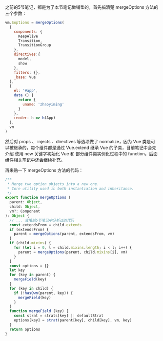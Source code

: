 之前的5节笔记，都是为了本节笔记做铺垫的，首先搞清楚 mergeOptions 方法的三个参数：

``` javascript
vm.$options = mergeOptions(
  {
    components: {
      KeepAlive
      Transition,
      TransitionGroup
    },
    directives:{
      model,
      show
    },
    filters: {},
    _base: Vue
  },
  {
    el: '#app',
    data () {
      return {
        uname: 'zhaoyiming'
      }
    },
    render: h => h(App)
  },
  vm
)
```

然后对 props 、 injects 、directives 等选项做了 normalize，因为 Vue 类是可以被继承的，每个组件都是通过 Vue.extend 继承 Vue 的子类，目前笔记中会先介绍 使用 new 关键字初始化 Vue 和 部分组件类实例化过程中的 function，后面组件相关笔记中还会继续补充。

再来贴一下 mergeOptions 方法的代码：

``` javascript
/**
 * Merge two option objects into a new one.
 * Core utility used in both instantiation and inheritance.
 */
export function mergeOptions (
  parent: Object,
  child: Object,
  vm?: Component
): Object {
  // ... 省略前5节笔记中分析过的代码
  const extendsFrom = child.extends
  if (extendsFrom) {
    parent = mergeOptions(parent, extendsFrom, vm)
  }
  if (child.mixins) {
    for (let i = 0, l = child.mixins.length; i < l; i++) {
      parent = mergeOptions(parent, child.mixins[i], vm)
    }
  }
  const options = {}
  let key
  for (key in parent) {
    mergeField(key)
  }
  for (key in child) {
    if (!hasOwn(parent, key)) {
      mergeField(key)
    }
  }
  function mergeField (key) {
    const strat = strats[key] || defaultStrat
    options[key] = strat(parent[key], child[key], vm, key)
  }
  return options
}
```
